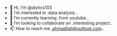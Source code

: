 - 👋 Hi, I’m @alytics103
- 👀 I’m interested in .data analysis..
- 🌱 I’m currently learning .from youtube..
- 💞️ I’m looking to collaborate on .interesting project..
- 📫 How to reach me .ahmadliali@outlook.com..

<!---
alytics103/alytics103 is a ✨ special ✨ repository because its `README.md` (this file) appears on your GitHub profile.
You can click the Preview link to take a look at your changes.
--->
